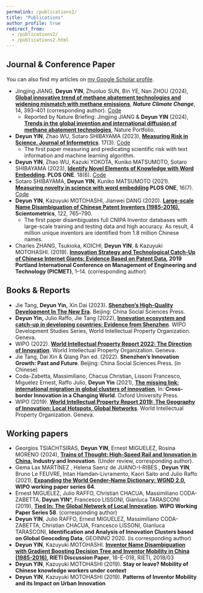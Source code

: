```yaml
---
permalink: /publications2/
title: "Publications"
author_profile: true
redirect_from: 
  - /publications2/
  - /publications2.html
---
```


## Journal & Conference Paper

You can also find my articles on [my Google Scholar profile](https://scholar.google.com/citations?hl=zh-CN&user=0GW38KwAAAAJ). 

- Jingjing JIANG, **Deyun YIN**, Zhuoluo SUN, Bin YE, Nan ZHOU (2024), **[Global innovative trend of methane abatement technologies and widening mismatch with methane emissions](https://www.nature.com/articles/s41558-024-01947-x)**, ***Nature Climate Change***, 14, 393–401 (corresponding author). [Code](https://github.com/DeyunYinWIPO/global_methane)
  - Reported by Nature Briefing: Jingjing JIANG & **Deyun YIN** (2024), **[Trends in the global invention and international diffusion of methane abatement technologies](https://www.nature.com/articles/s41558-024-01948-w)**, Nature Portfolio. 
- **Deyun YIN**, Zhao WU, Sotaro SHIBAYAMA (2023), **[Measuring Risk in Science. Journal of Informetrics](https://www.sciencedirect.com/science/article/pii/S1751157723000512)**. 17(3).  [Code](https://github.com/DeyunYinWIPO/science_risk)
  - The first paper measuring and predicating scientific risk with text information and machine learning algorithm.
- **Deyun YIN**, Zhao WU, Kazuki YOKOTA, Kuniko MATSUMOTO, Sotaro SHIBAYAMA (2023), **[Identify Novel Elements of Knowledge with Word Embedding](https://journals.plos.org/plosone/article?id=10.1371/journal.pone.0284567). PLOS ONE**. 18(6). [Code](https://github.com/DeyunYinWIPO/Novelty)
- Sotaro SHIBAYAMA, **Deyun YIN**, Kuniko MATSUMOTO (2021). **[Measuring novelty in science with word embedding](https://journals.plos.org/plosone/article?id=10.1371/journal.pone.0254034) PLOS ONE**, 16(7). [Code](https://github.com/DeyunYinWIPO/Novelty)
- **Deyun YIN**, Kazuyuki MOTOHASHI, Jianwei DANG (2020). **[Large-scale Name Disambiguation of Chinese Patent Inventors (1985-2016)](https://link.springer.com/article/10.1007/S11192-019-03310-W), Scientometrics**, 122, 765–790.  
  - The first paper disambiguates full CNIPA Inventor databases with large-scale training and testing data and high accuracy. As result, 4 million unique inventors are identified from 1.8 million Chinese names. 
- Charles ZHANG, Tsukioka, KOICHI, **Deyun YIN**, & Kazuyuki MOTOHASHI. (2019). **[Innovation Strategy and Technological Catch-Up of Chinese Internet Giants: Evidence Based on Patent Data](https://ieeexplore.ieee.org/abstract/document/8893774/), 2019 Portland International Conference on Management of Engineering and Technology (PICMET)**, 1–14. (corresponding author)

## Books & Reports

- Jie Tang, **Deyun Yin,** Xin Dai (2023). **[Shenzhen’s High-Quality Development In The New Era](https://www.sklib.cn/booklib/bookPreview?SiteID=122&ID=10199540&fromSubID=).** Beijing: China Social Sciences Press. 
- **Deyun Yin,** Julio Raffo, Jie Tang (2022), **[Innovation ecosystem and catch-up in developing countries: Evidence from Shenzhen](https://www.wipo.int/publications/es/details.jsp?id=4624&plang=EN)**. WIPO Development Studies Series, World Intellectual Property Organization. Geneva.
- WIPO (2022). [**World Intellectual Property Report 2022: The Direction of Innovation**](https://www.wipo.int/edocs/pubdocs/en/wipo-pub-944-2022-en-world-intellectual-property-report-2022-the-direction-of-innovation.pdf). World Intellectual Property Organization. Geneva.
- Jie Tang, Dai Xin & Qiang Pan ed. (2022). **Shenzhen’s Innovation Growth: Past and Future**. Beijing: China Social Sciences Press. (in Chinese)
- Coda-Zabetta, Massimiliano, Chacua Christian, Lissoni Francesco, Miguelez Ernest, Raffo Julio, **Deyun Yin** (2021), **[The missing link: international migration in global clusters of innovation](https://academic.oup.com/book/41428/chapter-abstract/352758674?redirectedFrom=fulltext&login=false)**, In: **Cross-border Innovation in a Changing World**. Oxford University Press. 
- WIPO (2019). [**World Intellectual Property Report 2019:** **The Geography of Innovation: Local Hotspots, Global Networks**](https://www.wipo.int/wipr/en/2019/). World Intellectual Property Organization. Geneva.  



## Working papers

- Georgios TSIACHTSIRAS, **Deyun YIN**, Ernest MIGUELEZ, Rosina MORENO (2024), **[Trains of Thought: High-Speed Rail and Innovation in China](https://papers.ssrn.com/sol3/papers.cfm?abstract_id=4422497), Industry and Innovation**. (Under review, corresponding author).
- Gema Lax MARTÍNEZ , Helena Saenz de JUANO-I-RIBES , **Deyun YIN**, Bruno Le FEUVRE, Intan Hamdan-Livramento, Kaori Saito and Julio Raffo (2021), **[Expanding the World Gender-Name Dictionary: WGND 2.0](https://www.wipo.int/publications/en/details.jsp?id=4554), WIPO working paper series 64**.
- Ernest MIGUELEZ, Julio RAFFO, Christian CHACUA, Massimiliano CODA-ZABETTA, **Deyun YIN***, Francesco LISSONI, Gianluca TARASCONI (2019), **[Tied In: The Global Network of Local Innovation](https://www.wipo.int/publications/en/details.jsp?id=4472&plang=EN). WIPO Working Paper Series 58**. (corresponding author) 
- **Deyun YIN**, Julio RAFFO, Ernest MIGUELEZ, Massimiliano CODA-ZABETTA, Christian CHACUA, Francesco LISSONI, Gianluca TARASCONI, **Identification and Analysis of Innovation Clusters based on Global Geocoding Data**, GEOINNO 2020. (is corresponding author)
- **Deyun YIN**, Kazuyuki MOTOHASHI. **[Inventor Name Disambiguation with Gradient Boosting Decision Tree and Inventor Mobility in China (1985-2016)](https://www.rieti.go.jp/jp/publications/dp/18e018.pdf), RIETI Discussion Paper**, 18-E-018, RIETI, 2018/03
- **Deyun YIN**, Kazuyuki MOTOHASHI (2019). **Stay or leave? Mobility of Chinese knowledge workers under context**
- **Deyun YIN**, Kazuyuki MOTOHASHI (2019). **Patterns of Inventor Mobility and its Impact on Urban Innovation** 
